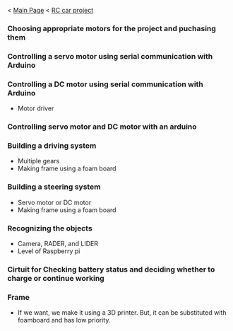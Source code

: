 < [Main Page](https://enginebeast.github.io/) < [RC car project](https://enginebeast.github.io/RCcar/)

### Choosing appropriate motors for the project and puchasing them

### Controlling a servo motor using serial communication with Arduino

### Controlling a DC motor using serial communication with Arduino
- Motor driver

### Controlling servo motor and DC motor with an arduino

### Building a driving system  
- Multiple gears
- Making frame using a foam board  

### Building a steering system  
- Servo motor or DC motor
- Making frame using a foam board

### Recognizing the objects
- Camera, RADER, and LIDER
- Level of Raspberry pi

### Cirtuit for Checking battery status and deciding whether to charge or continue working

### Frame
- If we want, we make it using a 3D printer. But, it can be substituted with foamboard and has low priority.
